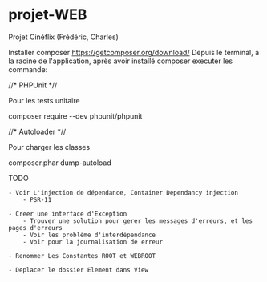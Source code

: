 # projet-WEB
Projet Cinéflix (Frédéric, Charles)


Installer composer
https://getcomposer.org/download/
Depuis le terminal, à la racine de l'application, après avoir installé composer executer les commande:

//* PHPUnit *//

Pour les tests unitaire

composer require --dev phpunit/phpunit

//* Autoloader *//

Pour charger les classes

composer.phar dump-autoload

TODO

    - Voir L'injection de dépendance, Container Dependancy injection
        - PSR-11
    
    - Creer une interface d'Exception
        - Trouver une solution pour gerer les messages d'erreurs, et les pages d'erreurs
        - Voir les problème d'interdépendance
        - Voir pour la journalisation de erreur
    
    - Renommer Les Constantes ROOT et WEBROOT

    - Deplacer le dossier Element dans View
